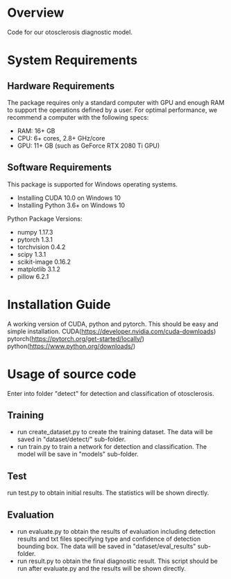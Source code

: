 # Overview

Code for our otosclerosis diagnostic model.

# System Requirements

## Hardware Requirements

The package requires only a standard computer with GPU and enough RAM to support the operations defined by a user. 
For optimal performance, we recommend a computer with the following specs:

* RAM: 16+ GB
* CPU: 6+ cores, 2.8+ GHz/core
* GPU: 11+ GB (such as GeForce RTX 2080 Ti GPU)

## Software Requirements

This package is supported for Windows operating systems.

* Installing CUDA 10.0 on Windows 10
* Installing Python 3.6+ on Windows 10

Python Package Versions:

* numpy 1.17.3
* pytorch 1.3.1
* torchvision 0.4.2
* scipy 1.3.1
* scikit-image 0.16.2
* matplotlib 3.1.2
* pillow 6.2.1

# Installation Guide

A working version of CUDA, python and pytorch. This should be easy and simple installation. 
CUDA(https://developer.nvidia.com/cuda-downloads)
pytorch(https://pytorch.org/get-started/locally/) 
python(https://www.python.org/downloads/)

# Usage of source code

Enter into folder "detect" for detection and classification of otosclerosis.

## Training

* run create_dataset.py to create the training dataset. The data will be saved in "dataset/detect/" sub-folder.
* run train.py to train a network for detection and classification. The model will be save in "models" sub-folder.

## Test

run test.py to obtain initial results. The statistics will be shown directly.

## Evaluation

* run evaluate.py to obtain the results of evaluation including detection results and txt files specifying type and confidence of detection bounding box. The data will be saved in "dataset/eval_results" sub-folder.
* run result.py to obtain the final diagnostic result. This script should be run after evaluate.py and the results will be shown directly.